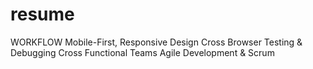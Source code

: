 # resume

WORKFLOW
Mobile-First, Responsive Design
Cross Browser Testing & Debugging
Cross Functional Teams
Agile Development & Scrum
